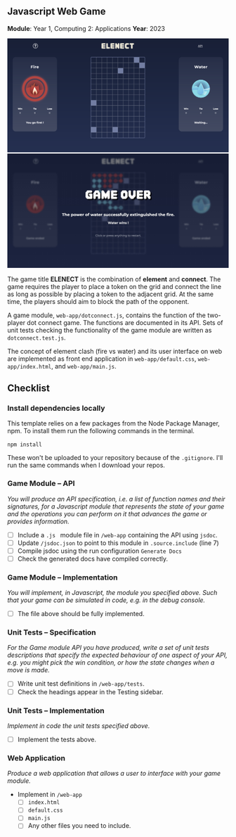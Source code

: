 ## Javascript Web Game
**Module**: Year 1, Computing 2: Applications
**Year**: 2023 

![Screenshot of Elenect Play Screen](game_play.jpeg)
![Screenshot of Elenect Result Screen](game_result.jpeg)

The game title **ELENECT** is the combination of **element** and **connect**.
The game requires the player to place a token on the grid and connect the line
as long as possible by placing a token to the adjacent grid. 
At the same time, the players should aim to block the path of the opponent. 

A game module, `web-app/dotconnect.js`, contains the function of the two-player dot connect game.
The functions are documented in its API. 
Sets of unit tests checking the functionality of the game module are written as 
`dotconnect.test.js`.

The concept of element clash (fire vs water) and its user interface on web are implemented 
as front end application in `web-app/default.css`, `web-app/index.html`, and `web-app/main.js`.



## Checklist
### Install dependencies locally
This template relies on a few packages from the Node Package Manager, npm.
To install them run the following commands in the terminal.
```properties
npm install
```
These won't be uploaded to your repository because of the `.gitignore`.
I'll run the same commands when I download your repos.

### Game Module – API
*You will produce an API specification, i.e. a list of function names and their signatures, for a Javascript module that represents the state of your game and the operations you can perform on it that advances the game or provides information.*

- [ ] Include a `.js ` module file in `/web-app` containing the API using `jsdoc`.
- [ ] Update `/jsdoc.json` to point to this module in `.source.include` (line 7)
- [ ] Compile jsdoc using the run configuration `Generate Docs`
- [ ] Check the generated docs have compiled correctly.

### Game Module – Implementation
*You will implement, in Javascript, the module you specified above. Such that your game can be simulated in code, e.g. in the debug console.*

- [ ] The file above should be fully implemented.

### Unit Tests – Specification
*For the Game module API you have produced, write a set of unit tests descriptions that specify the expected behaviour of one aspect of your API, e.g. you might pick the win condition, or how the state changes when a move is made.*

- [ ] Write unit test definitions in `/web-app/tests`.
- [ ] Check the headings appear in the Testing sidebar.

### Unit Tests – Implementation
*Implement in code the unit tests specified above.*

- [ ] Implement the tests above.

### Web Application
*Produce a web application that allows a user to interface with your game module.*

- Implement in `/web-app`
  - [ ] `index.html`
  - [ ] `default.css`
  - [ ] `main.js`
  - [ ] Any other files you need to include.
